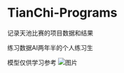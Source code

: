 # TianChi-Programs
记录天池比赛的项目数据和结果

练习数据AI两年半的个人练习生

模型仅供学习参考
![图片](https://user-images.githubusercontent.com/78643224/197331329-8aa78b13-cc2e-4b3e-b8dd-e50de2d68004.png)
